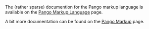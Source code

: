 The (rather sparse) documention for the Pango markup language is available on the [Pango Markup Language](https://developer.gnome.org/pygtk/stable/pango-markup-language.html) page.

A bit more documentation can be found on the [Pango Markup](https://developer.gnome.org/pango/stable/pango-Markup.html) page.
